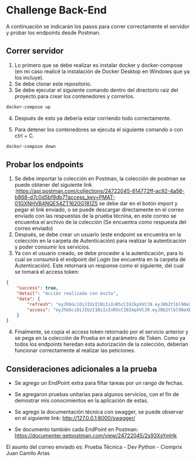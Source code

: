 # Challenge Back-End

A continuación se indicarán los pasos para correr correctamente el servidor y probar los endpoints desde Postman.

## Correr servidor

1. Lo primero que se debe realizar es instalar docker y docker-compose (en mi caso realicé la instalación de Docker Desktop en Windows que ya los incluye).
2. Se debe clonar este repositorio.
3. Se debe ejecutar el siguiente comando dentro del directorio raíz del proyecto para crear los contenedores y correrlos.

```bash
docker-compose up
```
4. Después de esto ya debería estar corriendo todo correctamente.

5. Para detener los contenedores se ejecuta el siguiente comando o con ctrl + C.

```bash
docker-compose down
```

## Probar los endpoints

1. Se debe importar la colección en Postman, la colección de postman se puede obtener del siguiente link :https://api.postman.com/collections/24722045-614772ff-ac92-4a56-b868-d7c0d5bf9db7?access_key=PMAT-01GXNHVB4NQE54ZT1620G181Z5  se debe dar en el botón import y pegar el link enviado, o se puede descargar directamente en el correo enviado con las respuestas de la prueba técnina, en este correo se encuentra el archivo de la colección (Se encuentra como respuesta del correo enviado)
2. Después, se debe crear un usuario (este endpoint se encuentra en la colección en la carpeta de Autenticación) para realizar la autenticación y poder consumir los servicios.
3. Ya con el usuario creado, se debe proceder a la autenticación, para lo cual se consumirá el endpoint del Login (se encuentra en la carpeta de Autenticación). Este retornará un response como el siguiente, del cual se tomará el access token:
```json
{
    "success": true,
    "detail": "Acción realizada con éxito",
    "data": {
        "refresh": "eyJhbGciOiJIUzI1NiIsInR5cCI6IkpXVCJ9.eyJ0b2tlbl90eXBlIjoicmVmcmVzaCIsImV4cCI6MTY4MTE2MTQ0MiwiaWF0IjoxNjgxMDc1MDQyLCJqdGkiOiIyZWU3ZWNjYzc4YTk0N2UxOTkzMWI1M2JhMjYxZWIwZSIsInVzZXJfaWQiOjF9.02gBmjyZ_P7T00gqhfjZoO3gs0NJFrydBozuZ50qX2E",
        "access": "eyJhbGciOiJIUzI1NiIsInR5cCI6IkpXVCJ9.eyJ0b2tlbl90eXBlIjoiYWNjZXNzIiwiZXhwIjoxNjgxMTYxNDQyLCJpYXQiOjE2ODEwNzUwNDIsImp0aSI6ImYyZDM1ZTU2MWU4ZTQ1MThhNjg0MDc4M2FkNDdlNzA3IiwidXNlcl9pZCI6MX0.i6niY9lqMd8ofg8-rh3w5ZW2CW4boJQwyt1Rx4iQ3jA"
    }
}
```
4. Finalmente, se copia el access token retornado por el servicio anterior y se pega en la colección de Prueba en el parámetro de Token. Como ya todos los endpoints heredan esta autorización de la colección, deberían funcionar correctamente al realizar las peticiones.

## Consideraciones adicionales a la prueba

* Se agrego un EndPoint extra para filtar tareas por un rango de fechas.

* Se agregaron pruebas unitarias para algunos servicios, con el fin de demostrar mis conocimientos en la aplicación de estas.

* Se agrego la documentación técnica con swagger, se puede observar en el siguiente link:  http://127.0.0.1:8000/swagger/

* Se documento también cada EndPoint en Postman: https://documenter.getpostman.com/view/24722045/2s93XsYmHk


El asunto del correo enviado es: Prueba Técnica - Dev Python - Ciomprix Juan Camilo Arias

